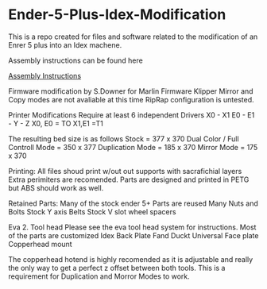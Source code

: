 # Ender-5-Plus-Idex-Modification
This is a repo created for files and software related to the modification of an Enrer 5 plus into an Idex machene. 

Assembly instructions can be found here
<p><a class="inline_disabled" href="https://instructions.online/?id=2779-idex" target="_blank" rel="noopener noreferrer">Assembly Instructions</a></p>  
Firmware modification by S.Downer for Marlin Firmware
Klipper Mirror and Copy modes are not avaliable at this time
RipRap configuration is untested. 

Printer Modifications Require at least 6 independent Drivers
  X0 - X1 E0 - E1 - Y - Z
  X0, E0 = TO X1,E1 =T1
  
 The resulting bed size is as follows
    Stock = 377 x 370
    Dual Color / Full Controll Mode = 350 x 377
    Duplication Mode = 185 x 370
    Mirror Mode = 175 x 370
    
 Printing:
    All files shoud print w/out out supports with sacrafichial layers
    Extra perimiters are recomended. 
    Parts are designed and printed in PETG but ABS should work as well. 
    
 Retained Parts: 
    Many of the stock ender 5+ Parts are reused
    Many Nuts and Bolts
    Stock Y axis Belts
    Stock V slot wheel spacers
    
Eva 2. Tool head
    Please see the eva tool head system for instructions. 
    Most of the parts are customized
        Idex Back Plate
        Fand Duckt
        Universal Face plate
        Copperhead mount
        
The copperhead hotend is highly recomended as it is adjustable and really the only way to get a perfect z offset between both tools. This is a requirement for Duplication and Morror Modes to work. 
